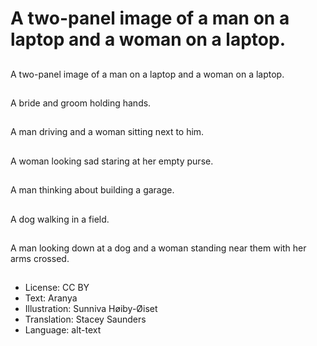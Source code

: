 # A two-panel image of a man on a laptop and a woman on a laptop.

##
A two-panel image of a man on a laptop and a woman on a laptop.

##
A bride and groom holding hands.

##
A man driving and a woman sitting next to him.

##
A woman looking sad staring at her empty purse.

##
A man thinking about building a garage.

##
A dog walking in a field.

##
A man looking down at a dog and a woman standing near them with her arms crossed.

##
* License: CC BY
* Text: Aranya
* Illustration: Sunniva Høiby-Øiset
* Translation: Stacey Saunders
* Language: alt-text
